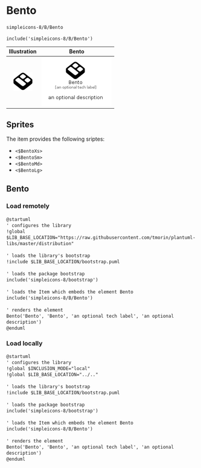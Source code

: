 # Bento


```text
simpleicons-8/B/Bento
```

```text
include('simpleicons-8/B/Bento')
```



| Illustration | Bento |
| :---: | :---: |
| ![illustration for Illustration](../../simpleicons-8/B/Bento.png) | ![illustration for Bento](../../simpleicons-8/B/Bento.Local.png) |



## Sprites
The item provides the following sriptes:

- `<$BentoXs>`
- `<$BentoSm>`
- `<$BentoMd>`
- `<$BentoLg>`





## Bento

### Load remotely
```plantuml
@startuml
' configures the library
!global $LIB_BASE_LOCATION="https://raw.githubusercontent.com/tmorin/plantuml-libs/master/distribution"

' loads the library's bootstrap
!include $LIB_BASE_LOCATION/bootstrap.puml

' loads the package bootstrap
include('simpleicons-8/bootstrap')

' loads the Item which embeds the element Bento
include('simpleicons-8/B/Bento')

' renders the element
Bento('Bento', 'Bento', 'an optional tech label', 'an optional description')
@enduml
```

### Load locally
```plantuml
@startuml
' configures the library
!global $INCLUSION_MODE="local"
!global $LIB_BASE_LOCATION="../.."

' loads the library's bootstrap
!include $LIB_BASE_LOCATION/bootstrap.puml

' loads the package bootstrap
include('simpleicons-8/bootstrap')

' loads the Item which embeds the element Bento
include('simpleicons-8/B/Bento')

' renders the element
Bento('Bento', 'Bento', 'an optional tech label', 'an optional description')
@enduml
```

